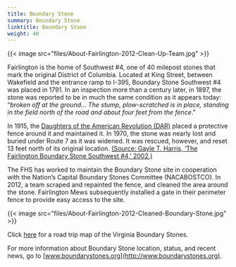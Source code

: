 ```yaml
---
title: Boundary Stone
summary: Boundary Stone
linktitle: Boundary Stone
weight: 40
---
```


{{< image src="files/About-Fairlington-2012-Clean-Up-Team.jpg" >}}

Fairlington is the home of Southwest #4, one of 40 milepost stones that mark the original District of Columbia. Located at King Street, between Wakefield and the entrance ramp to I-395, Boundary Stone Southwest #4 was placed in 1791. In an inspection more than a century later, in 1897, the stone was reported to be in much the same condition as it appears today: “*broken off at the ground… The stump, plow-scratched is in place, standing in the field north of the road and about four feet from the fence*.”

In 1915, the [Daughters of the American Revolution (DAR)](files/About-Fairlington-American-Spirit-Boundary-Stones.pdf) placed a protective fence around it and maintained it. In 1970, the stone was nearly lost and buried under Route 7 as it was widened. It was rescued, however, and reset 13 feet north of its original location. [(Source: Gayle T. Harris, ‘The Fairlington Boundary Stone Southwest #4,’ 2002.)](files/About-Fairlington-Harris-SW-Boundary-Stone-4.pdf)

The FHS has worked to maintain the Boundary Stone site in cooperation with the Nation’s Capital Boundary Stones Committee (NACABOSTCO). In 2012, a team scraped and repainted the fence, and cleaned the area around the stone. Fairlington Mews subsequently installed a gate in their perimeter fence to provide easy access to the site.

{{< image src="files/About-Fairlington-2012-Cleaned-Boundary-Stone.jpg" >}}

Click [here](files/About-Fairlington-Washington-Post-VA-Boundary-Stones-Road-Trip.pdf) for a road trip map of the Virginia Boundary Stones.

For more information about Boundary Stone location, status, and recent news, go to [www.boundarystones.org](http://www.boundarystones.org).